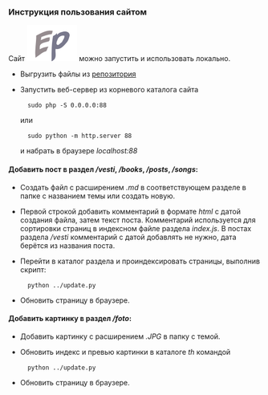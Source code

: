### Инструкция пользования сайтом
Сайт ![](/static/img/about.svg "https://egaxegax.github.io") можно запустить и использовать локально. 

* Выгрузить файлы из [репозитория](https://github.com/egaxegax/egaxegax.github.io)
* Запустить веб-сервер из корневого каталога сайта

        sudo php -S 0.0.0.0:88

  или

        sudo python -m http.server 88

  и набрать в браузере *localhost:88*

#### Добавить пост в раздел */vesti*, */books*, */posts*, */songs*:

* Создать файл с расширением *.md* в соответствующем разделе в папке с названием темы или создать новую.
* Первой строкой добавить комментарий в формате *html* с датой создания файла, затем текст поста.
  Комментарий используется для сортировки страниц в индексном файле раздела *index.js*.
  В постах раздела */vesti* комментарий с датой добавлять не нужно, дата берётся из названия поста.
* Перейти в каталог раздела и проиндексировать страницы, выполнив скрипт:

        python ../update.py

* Обновить страницу в браузере.

#### Добавить картинку в раздел */foto*:

* Добавить картинку с расширением *.JPG* в папку с темой.
* Обновить индекс и превью картинки в каталоге *th* командой

        python ../update.py

* Обновить страницу в браузере.
